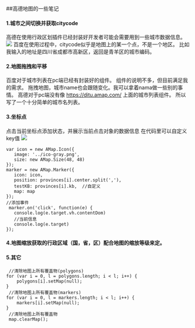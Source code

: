 
##高德地图的一些笔记

#### 1.城市之间切换并获取citycode
高德在使用行政区划插件已经封装好开发者可能会需要用到一些城市数据信息。
![](https://raw.githubusercontent.com/mozzieMIUMIU/amap-web/master/img/msg.png)
百度在使用过程中，citycode似乎是地图上的某一个点，不是一个地区。
比如我输入的地址是四川省成都市高新区，返回是青羊区的城市编码。

#### 2.地图拖拽和平移
百度对于城市列表在pc端已经有封装好的组件。
组件的说明不多，但目前满足我的需求。
拖拽地图，城市name也会跟随变化。我可以拿着nama做一些别的事情。
高德对于pc端没有像 https://ditu.amap.com/  上面的城市列表组件。
所以写了一个十分简单的城市名列表。

#### 3.坐标点
点击当前坐标点添加状态，并展示当前点击对象的数据信息
在代码里可以自定义key值
![](https://raw.githubusercontent.com/mozzieMIUMIU/amap-web/master/img/marker.gif)
```
var icon = new AMap.Icon({
   image: '../ico-gray.png',
   size: new AMap.Size(48, 48)
});
marker = new AMap.Marker({
   icon: icon,
   position: provinces[i].center.split(','),
   testKB: provinces[i].kb,  //自定义
   map: map
});
//添加事件
 marker.on('click', function(e) {
   console.log(e.target.vh.contentDom)
   //当前信息
   console.log(e.target)
});
```
#### 4.地图缩放获取的行政区域（国，省，区）配合地图的缩放等级来定。

#### 5.其它
```
 //清除地图上所有覆盖物(polygons)
for (var i = 0, l = polygons.length; i < l; i++) {
    polygons[i].setMap(null);
}
 //清除地图上所有覆盖物(markers)
for (var i = 0, l = markers.length; i < l; i++) {
    markers[i].setMap(null);
}
 //清除地图上所有覆盖物
 map.clearMap();
 ```
